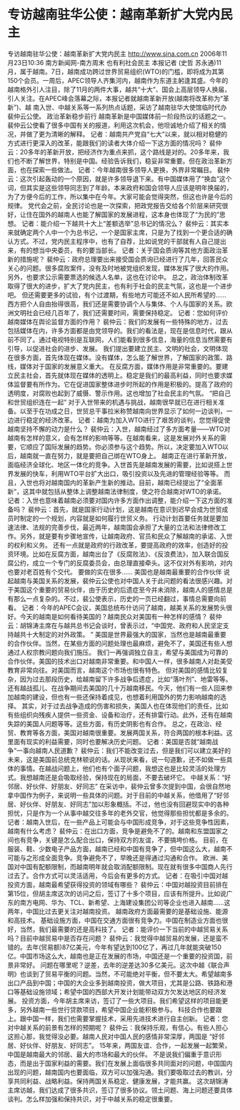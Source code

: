 # 专访越南驻华公使：越南革新扩大党内民主

专访越南驻华公使：越南革新扩大党内民主
http://www.sina.com.cn 2006年11月23日10:36 南方新闻网-南方周末
也有利社会民主
本报记者 (史哲 苏永通)11月，属于越南。7日，越南成功跨过世界贸易组织(WTO)的门槛，即将成为其第150个会员。一周后，APEC领导人齐集河内，越南作为东道主躬逢其盛。今年的越南格外引人注目，除了11月的两件大事，越共“十大”、国会上高层领导人换届，引人关注。在APEC峰会落幕之际，本报记者就越南革新开放(越南将改革称为“革新”)、越
南入世、中越关系等一系列热点话题，采访了越南驻华大使馆临时代办裴仲云公使。
政治革新稳步前行
越南革新是中国媒体前一阶段热议的话题之一。裴仲云公使看了很多中国有关的报道，利用这次机会，他坦诚地介绍了相关的情况，并做了更为清晰的解释。
记者：越南共产党自“七大”以来，就以相对稳健的方式进行更深入的改革，能跟我们的读者大体介绍一下这方面的情况吗？
裴仲云：20多年的革新开放，把经济作为重点来抓，这个路线是对的。20多年来，我们也不断了解世界，特别是中国。经验告诉我们，稳妥非常重要。但在政治革新方面，也在探索一些做法。
记者：今年越南很多领导人更换，外界非常瞩目。
裴仲云：这次引起轰动的一个原因，就是许多领导退下来。有中国媒体用了“换血”这个词，但其实是这些领导同志到了年龄。本来政府和国会领导人应该是明年换届的，为了方便今后的工作，所以集中在今年。大家可能会觉得突然，但这也许是今后的规律。
党代会之前，全民讨论也是一次探索，把政党报告交给各个阶层来研究很好，让住在国外的越南人也能了解国家的发展进程，这本身也体现了“为民的”思想。
记者：能介绍一下越共十大上“差额选举”总书记的情况么？
裴仲云：其实本来就确定两个人中一个为总书记，一个是国家主席，只是为了找到一个更合适的确认方式。不过，党内民主程序中，也有了自荐，比如说党的干部就有人自己提出来，有的想当中央委员，有的要当部长。
记者：关于国会质询等其他方面政治革新的措施呢？
裴仲云：政府总理要出来接受国会质询已经进行了几年，回答民众关心的问题。很多腐败案件，没有及时地被党组织发现，媒体发挥了很大的作用。另外，也要求公示需要票选的候选人名单，这也在讨论中。
总之，政治体制改革取得了很大的进步，扩大了党内民主，也有利于社会的民主气氛，这也是一个进步吧。
但还需要更多的试验，有个过渡期，有些地方可能还不如人民所希望的……西方把个人自由抬得很高，我们还是需要协调个人与集体、个人与国家的关系。欧洲文明社会已经几百年了，我们还需要时间，需要保持稳定。
记者：您如何评价越南媒体在舆论监督方面的作用？
裴仲云：我们的发展有一些特殊的地方，过去包括媒体在内，许多方面都是由党领导的。我们的看法是，现在是信息时代，跟从前不同了。通过电视特别是互联网，人们能看到很多信息，海量的信息当然需要有引导，以促进社会的进步、发展。
我们提出要建立民主、文明的社会，文明体现在很多方面，首先体现在媒体。没有媒体，怎么能了解世界，了解国家的政策、路线，媒体对于国家的发展意义重大。
在反腐方面，媒体作用是非常重要的。要建立民主社会，首先就体现在媒体的透明上。稳定是我们的最高利益，同时也要求媒体监督要有所作为。它在促进国家整体进步时所起的作用是积极的。提高了政府的透明度，对腐败也起到了威慑、警示作用。这也增加了社会民主的气氛。
“把自己和世贸组织连在一起”
对于入世带来的机遇与挑战，越南很早就已在进行相关准备。以至于在功成之日，世贸总干事拉米称赞越南向世界显示了如何一边谈判，一边进行稳定的经济改革。
记者：越南为加入WTO进行了艰苦的谈判，您觉得促使越南坚持不懈的动力是什么？
裴仲云：入世，越南经过了多方面考量——WTO对越南有怎样的意义，会有怎样的影响等等。在越南看来，这是发展对外关系的需要，它顺应了国际发展的趋势。你必须参与这个趋势。所以，决定要加入WTO以后，越南就一直在努力，就是要把自己绑在WTO身上。
越南正在进行革新开放，面临经济全球化、地区一体化的竞争。入世首先是越南发展的需要，比如说搭上世界发展的快车，利用WTO平台扩大出口，吸引投资以及先进的管理经验等等。
而且，入世也将对越南国内的革新产生新的推动。目前，越南已经提出了“全面革新”，这其中就包括从整体上调整越南法律制度，使之符合越南对WTO的承诺。
记者：入世也意味着越南必须要对国内许多方面作出调整，能介绍一下这方面的准备吗？
裴仲云：首先，就是国家行动计划，这是越南在意识到迟早会成为世贸成员时制定的一个规划，内容就是如何履行世贸义务。
行动计划首要任务就是要加速法律、法规的完善步伐，最近两年，越南国会承担了大量的立法和法律修改工作。另外，就是要有步骤地宣传，让越南政府、官员和民众了解越南的承诺、入世的权利和义务。
还有一点就是政府的行政改革，要提高政府的效率，创造好的投资环境。比如在反腐方面，越南出台了《反腐败法》、《反浪费法》，加入联合国反腐公约，成立一个专门的反腐委员会，由总理直接牵头。这不仅对外有影响，对内也要对老百姓有个交代。
要做的实在很多……
美国也是越南最重要的合作伙伴
说起越南与美国关系的发展，裴仲云公使也对中国人关于此问题的看法很感兴趣。对于美国这个重要的贸易伙伴，由于历史的后遗症至今并未消除，越南人的感情总是有那么一点复杂的。不过，裴公使表示，历史的一页已经翻过，事情总需要向前看。
记者：今年的APEC会议，美国总统布什访问了越南，越美关系的发展势头很好。今天的越南是如何看待美国的？越南民众对美国有一种怎样的感情？
裴仲云：胡锦涛主席在与越共总书记会谈时，曾表示过，“中国党、政府和人民坚定支持越共十大制定的对外政策。 ”
美国是世界最强大的国家，当然也是越南最重要的合作伙伴。当然，在某些方面的问题处理也最麻烦，避免不了，美国还有些人想通过人权宗教问题向我们施压。
我们一再强调独立自主，希望与美国成为可靠的合作伙伴。美国的技术出口对越南非常重要。和中国人一样，很多越南人对赴美受教育非常向往。对美国而言，越南这个市场也很有特色。
但对美国的感情比较复杂，因为过去那段历史，给越南留下许多战争后遗症，比如“落叶剂”、地雷等等。还有越战孤儿、在战争期间去美国的几十万越南移民。今天，他们有一些人回来参加越南的建设，但也有一些还保持着成见，也想着利用国外的势力影响越南的选择。
其实，对于过去战争造成的伤害和损失，美国人也在体现他们的责任，比如有些组织向残疾人提供一些资金、设备和治疗，还有排雷行动。此外，还有在越南失踪的美国人问题等等。这些方面，有历史阴影也有合作。
总之，在政治、经贸、教育等各方面，美国对越南很重要。发展两国关系，符合两国的根本利益。这里面有现实的利益需要，同时也要解决历史问题。
记者：美国是否就“越南战争”一事向越南人民道歉？
裴仲云：我们不能改变过去，但是我们可以建立美好的未来，这是美国前总统克林顿说的话。从现状来看，说一句道歉，还不如做一些具体的事情。在越战问题上，他们也有个面子问题，我想这也是比较灵活的处理方式。我想越南还是会吸取经验，保持现在的局面，不要去破坏它。
中越关系：“好邻居、好伙伴、好朋友、好同志”
在采访中，裴仲云曾多次提到中国，会很自然地拿中国作为例子，来说明一些具体的问题。对于目前的中越关系，他借用了“好邻居、好伙伴、好朋友、好同志”加以形象概括。不过，他也没有回避现实中的各种担忧，只是作为一个从事中越交往多年的老外交官，他觉得那些担忧都是多余的。
记者：越南入世后，在一些产品上可能会与中国形成竞争，对于这些竞争性因素，越南有什么考虑？
裴仲云：在出口方面，竞争是避免不了的。越南和东盟国家之间也有竞争，关键是怎么配合出口，保持双方的友谊，不要搞垮价格。
目前，在服装、鞋、少数电子产品方面，越南已经和中国有竞争了，但中国这么大，越南不可能与之形成全面竞争。竞争避免不了，早晚还是得通过沟通和合作。
欧洲、美国对中国有配额限制，而越南明年就会取消配额限制。现在就有很多中国商人先行过去了。合作方式可以灵活适用，今后会有更多的方式。
记者：在吸引中国对越投资方面，越南最希望获得投资的领域有哪些？
裴仲云：中国对越投资目前排在第15位，但胡主席这次的访问之后，签订了十多个项目，应该有所提升。比如说广东的南方电网、华为、TCL、新希望、上海建设集团公司等企业也进入越南……这两年，中国比过去更关注对越南投资。
越南政府方面最需要的是基础设施、能源和高技术。
基础设施方面，中国在交通方面很有竞争力。中国在制造业方面也很好，当然，我们最需要的还是高科技了。
记者：能评价一下当前的中越贸易关系吗？目前中越贸易中是否存在问题？
裴仲云：我觉得中越贸易的发展，还是蛮不错的。去年(贸易额)87亿美元，今年有望达到100亿了，再过几年就能突破150亿。中国市场这么大，越南也是正在发展的市场，中国还是一个重要的投资国，前景非常好。
问题在哪里呢？逆差，去年的逆差达30多亿美元。这次中越《联合声明》也谈到了贸易平衡的问题。当然，不可能绝对平衡，但不要太大。希望越南多出口产品到中国；中国的大企业多到越南投资，做大项目，尤其是公路、铁路和港口等基础设施领域；希望中国的西部大开发计划能带动双方欠发达地区的经济发展。
投资方面，今年胡主席来访，签订了一些大项目。我们希望这样的项目能更多，另外越南一些世行贷款项目，希望中国企业能积极参与。
科技合作也要跟上。跟中国一样，我们也需要掌握技术，采用先进技术进行自主创新。
记者：您对中越关系的前景有怎样的预期呢？
裴仲云：我保持乐观，有信心。有些人担心这担心那，我觉得没必要。越南人民对中国人民的感情非常深厚，两国是 “好邻居、好伙伴、好朋友、好同志”。
15年来，两国友谊、合作，一起发展一起繁荣，中国是越南最大的邻居、最大的市场和最大的伙伴。
不是说我们偏重于意识形态，而是出于国家利益的需要。我们在发展上面临很多共同面对的问题，中国国内出现的问题，越南国内也要面临，双方可以加强沟通。我们要吸取过去的教训，分享共同利益、战略利益。保持两国关系稳定、健康发展，才能共赢。
这次胡锦涛主席访越，我们达成了很多共识，签订了很多协议。领土问题、海上问题还要具体谈判。怎么样加强和保持共识，对于中越关系的稳定很重要。

